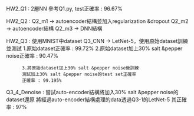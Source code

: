 HW2_Q1 : 2層NN 
參考Q1.py, test正確率 : 96.67%

HW2_Q2 : 
Q2_m1 -> autoencoder結構並加入regularization &dropout
Q2_m2 -> autoencoder結構
Q2_m3 -> DNN結構

HW2_Q3 : 使用MNIST中dataset
Q3_CNN -> LetNet-5，使用原始dataset訓練並測試
          1.原始dataset正確率 : 99.72%
          2.原始dataset加上30% salt &pepper noise正確率 : 90.47%
          
          3.將原始dataset加上30% salt &pepper noise後訓練
          測試加上30% salt &pepper noise的test set正確率
          正確率 : 99.195%
          
Q3_4_Denoise : 嘗試auto-encoder結構將加入30% salt &pepper noise的dataset還原
          將經過auto-encoder結構處理的data透過Q3-1的LetNet-5
          其正確率 : 97%
